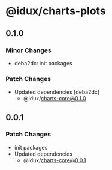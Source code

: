 # @idux/charts-plots

## 0.1.0

### Minor Changes

- deba2dc: init packages

### Patch Changes

- Updated dependencies [deba2dc]
  - @idux/charts-core@0.1.0

## 0.0.1

### Patch Changes

- init packages
- Updated dependencies
  - @idux/charts-core@0.0.1
